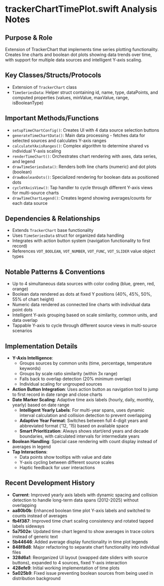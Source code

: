 # trackerChartTimePlot.swift Analysis Notes

## Purpose & Role
Extension of TrackerChart that implements time series plotting functionality. Creates line charts and boolean dot plots showing data trends over time, with support for multiple data sources and intelligent Y-axis scaling.

## Key Classes/Structs/Protocols
- Extension of `TrackerChart` class
- `TimeSeriesData`: Helper struct containing id, name, type, dataPoints, and computed properties (values, minValue, maxValue, range, isBooleanType)

## Important Methods/Functions
- `setupTimeChartConfig()`: Creates UI with 4 data source selection buttons
- `generateTimeChartData()`: Main data processing - fetches data for selected sources and calculates Y-axis ranges
- `calculateYAxisRanges()`: Complex algorithm to determine shared vs individual Y-axis scaling
- `renderTimeChart()`: Orchestrates chart rendering with axes, data series, and legend
- `drawTimeSeriesData()`: Renders both line charts (numeric) and dot plots (boolean)
- `drawBooleanDots()`: Specialized rendering for boolean data as positioned dots
- `cycleYAxisView()`: Tap handler to cycle through different Y-axis views for multi-source charts
- `drawTimeChartLegend()`: Creates legend showing averages/counts for each data source

## Dependencies & Relationships
- Extends `TrackerChart` base functionality
- Uses `TimeSeriesData` struct for organized data handling
- Integrates with action button system (navigation functionality to first record)
- References `VOT_BOOLEAN`, `VOT_NUMBER`, `VOT_FUNC`, `VOT_SLIDER` value object types

## Notable Patterns & Conventions
- Up to 4 simultaneous data sources with color coding (blue, green, red, orange)
- Boolean data rendered as dots at fixed Y positions (40%, 45%, 50%, 55% of chart height)
- Numeric data rendered as connected line charts with individual data point dots
- Intelligent Y-axis grouping based on scale similarity, common units, and data overlap
- Tappable Y-axis to cycle through different source views in multi-source scenarios

## Implementation Details
- **Y-Axis Intelligence**:
  - Groups sources by common units (time, percentage, temperature keywords)
  - Groups by scale ratio similarity (within 3x range)
  - Falls back to overlap detection (20% minimum overlap)
  - Individual scaling for ungrouped sources
- **Action Button Integration**: Uses action button as navigation tool to jump to first record in date range and close charts
- **Date Marker Scaling**: Adaptive time axis labels (hourly, daily, monthly, yearly) based on date range
  - **Intelligent Yearly Labels**: For multi-year spans, uses dynamic interval calculation and collision detection to prevent overlapping
  - **Adaptive Year Format**: Switches between full 4-digit years and abbreviated format ('12, '15) based on available space
  - **Smart Prioritization**: Always shows start/end years and decade boundaries, with calculated intervals for intermediate years
- **Boolean Handling**: Special case rendering with count display instead of averages in legend
- **Tap Interactions**: 
  - Data points show tooltips with value and date
  - Y-axis cycling between different source scales
  - Haptic feedback for user interactions

## Recent Development History
- **Current**: Improved yearly axis labels with dynamic spacing and collision detection to handle long-term data spans (2012-2025) without overlapping
- **aa80b0b**: Enhanced boolean time plot Y-axis labels and switched to counts instead of averages
- **fb4f387**: Improved time chart scaling consistency and rotated tapped labels sideways
- **5a7502e**: Updated time chart legend to show averages in trace colors instead of generic text
- **5b44646**: Added average display functionality in time plot legends
- **848f8d8**: Major refactoring to separate chart functionality into individual files
- **328d6a1**: Reorganized UI layout (swapped date sliders with source buttons), expanded to 4 sources, fixed Y-axis interaction
- **428efe9**: Initial working implementation of time plots
- **5a025b9**: Fixed issue preventing boolean sources from being used in distribution background